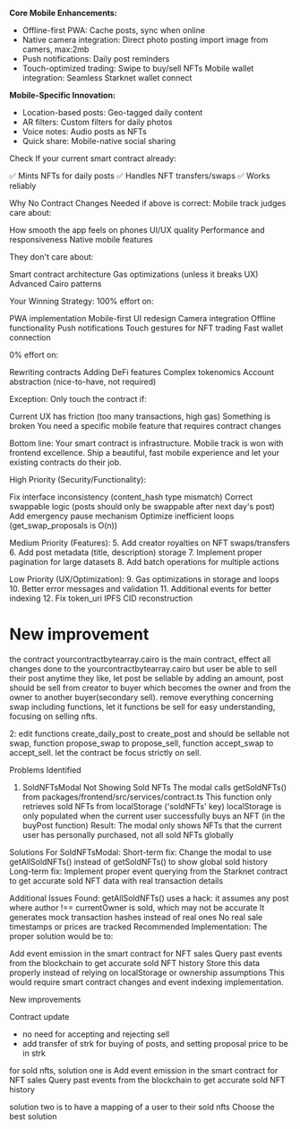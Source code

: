 **Core Mobile Enhancements:**

- Offline-first PWA: Cache posts, sync when online
- Native camera integration: Direct photo posting
 import image from camers, max:2mb
- Push notifications: Daily post reminders
- Touch-optimized trading: Swipe to buy/sell NFTs
Mobile wallet integration: Seamless Starknet wallet connect


**Mobile-Specific Innovation:**

- Location-based posts: Geo-tagged daily content
- AR filters: Custom filters for daily photos
- Voice notes: Audio posts as NFTs
- Quick share: Mobile-native social sharing


Check If your current smart contract already:

✅ Mints NFTs for daily posts
✅ Handles NFT transfers/swaps
✅ Works reliably


Why No Contract Changes Needed if above is correct:
Mobile track judges care about:

How smooth the app feels on phones
UI/UX quality
Performance and responsiveness
Native mobile features

They don't care about:

Smart contract architecture
Gas optimizations (unless it breaks UX)
Advanced Cairo patterns

Your Winning Strategy:
100% effort on:

PWA implementation
Mobile-first UI redesign
Camera integration
Offline functionality
Push notifications
Touch gestures for NFT trading
Fast wallet connection

0% effort on:

Rewriting contracts
Adding DeFi features
Complex tokenomics
Account abstraction (nice-to-have, not required)

Exception:
Only touch the contract if:

Current UX has friction (too many transactions, high gas)
Something is broken
You need a specific mobile feature that requires contract changes

Bottom line: Your smart contract is infrastructure. Mobile track is won with frontend excellence. Ship a beautiful, fast mobile experience and let your existing contracts do their job.

High Priority (Security/Functionality):

Fix interface inconsistency (content_hash type mismatch)
Correct swappable logic (posts should only be swappable after next day's post)
Add emergency pause mechanism
Optimize inefficient loops (get_swap_proposals is O(n))

Medium Priority (Features):
5. Add creator royalties on NFT swaps/transfers
6. Add post metadata (title, description) storage
7. Implement proper pagination for large datasets
8. Add batch operations for multiple actions

Low Priority (UX/Optimization):
9. Gas optimizations in storage and loops
10. Better error messages and validation
11. Additional events for better indexing
12. Fix token_uri IPFS CID reconstruction

# New improvement

the contract yourcontractbytearray.cairo is the main contract, effect all changes done to the yourcontractbytearray.cairo but user be able to sell their post anytime they like, let post be sellable by adding an amount, post should be sell from creator to buyer which becomes the owner and from the owner to another buyer(secondary sell). remove everything concerning swap including functions, let it functions be sell for easy understanding, focusing on selling nfts.

2: edit functions create_daily_post to create_post and should be sellable not swap, function propose_swap to propose_sell, function accept_swap to accept_sell. let the contract be focus strictly on sell.


Problems Identified
1. SoldNFTsModal Not Showing Sold NFTs
The modal calls getSoldNFTs() from packages/frontend/src/services/contract.ts
This function only retrieves sold NFTs from localStorage ('soldNFTs' key)
localStorage is only populated when the current user successfully buys an NFT (in the buyPost function)
Result: The modal only shows NFTs that the current user has personally purchased, not all sold NFTs globally

Solutions
For SoldNFTsModal:
Short-term fix: Change the modal to use getAllSoldNFTs() instead of getSoldNFTs() to show global sold history
Long-term fix: Implement proper event querying from the Starknet contract to get accurate sold NFT data with real transaction details

Additional Issues Found:
getAllSoldNFTs() uses a hack: it assumes any post where author !== currentOwner is sold, which may not be accurate
It generates mock transaction hashes instead of real ones
No real sale timestamps or prices are tracked
Recommended Implementation:
The proper solution would be to:

Add event emission in the smart contract for NFT sales
Query past events from the blockchain to get accurate sold NFT history
Store this data properly instead of relying on localStorage or ownership assumptions
This would require smart contract changes and event indexing implementation.







New improvements

Contract update
- no need for accepting and rejecting sell
- add transfer of strk for buying of posts, and setting proposal price to be in strk

for sold nfts, solution one is
Add event emission in the smart contract for NFT sales
Query past events from the blockchain to get accurate sold NFT history

solution two is to have a mapping of a user to their sold nfts
Choose the best solution
